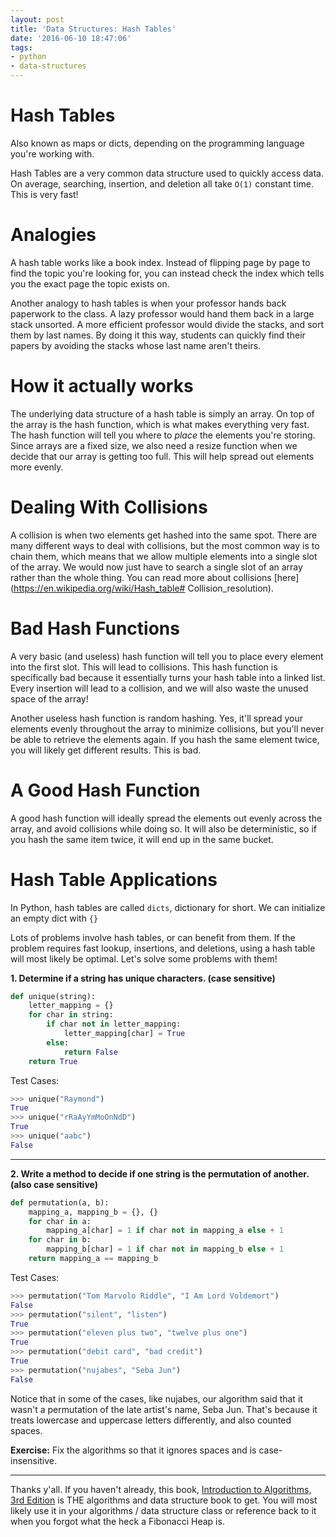 ```yaml
---
layout: post
title: 'Data Structures: Hash Tables'
date: '2016-06-10 18:47:06'
tags:
- python
- data-structures
---
```


# Hash Tables
Also known as maps or dicts, depending on the programming language you're working with.

Hash Tables are a very common data structure used to quickly access data. On average, searching, insertion, and deletion all take `O(1)` constant time. This is very fast!

# Analogies
A hash table works like a book index. Instead of flipping page by page to find the topic you're looking for, you can instead check the index which tells you the exact page the topic exists on.

Another analogy to hash tables is when your professor hands back paperwork to the class. A lazy professor would hand them back in a large stack unsorted. A more efficient professor would divide the stacks, and sort them by last names. By doing it this way, students can quickly find their papers by avoiding the stacks whose last name aren't theirs.

# How it actually works
The underlying data structure of a hash table is simply an array. On top of the array is the hash function, which is what makes everything very fast. The hash function will tell you where to *place* the elements you're storing. Since arrays are a fixed size, we also need a resize function when we decide that our array is getting too full. This will help spread out elements more evenly.

# Dealing With Collisions
A collision is when two elements get hashed into the same spot. There are many different ways to deal with collisions, but the most common way is to chain them, which means that we allow multiple elements into a single slot of the array. We would now just have to search a single slot of an array rather than the whole thing. You can read more about collisions [here](https://en.wikipedia.org/wiki/Hash_table# Collision_resolution).

# Bad Hash Functions
A very basic (and useless) hash function will tell you to place every element into the first slot. This will lead to collisions. This hash function is specifically bad because it essentially turns your hash table into a linked list. Every insertion will lead to a collision, and we will also waste the unused space of the array!

Another useless hash function is random hashing. Yes, it'll spread your elements evenly throughout the array to minimize collisions, but you'll never be able to retrieve the elements again. If you hash the same element twice, you will likely get different results. This is bad.

# A Good Hash Function
A good hash function will ideally spread the elements out evenly across the array, and avoid collisions while doing so. It will also be deterministic, so if you hash the same item twice, it will end up in the same bucket.

# Hash Table Applications
In Python, hash tables are called `dicts`, dictionary for short. We can initialize an empty dict with `{}`

Lots of problems involve hash tables, or can benefit from them. If the problem requires fast lookup, insertions, and deletions, using a hash table will most likely be optimal. Let's solve some problems with them!

**1. Determine if a string has unique characters. (case sensitive)**
```python
def unique(string):
    letter_mapping = {}
    for char in string:
        if char not in letter_mapping:
            letter_mapping[char] = True
        else:
            return False
    return True
```
Test Cases:
```python
>>> unique("Raymond")
True
>>> unique("rRaAyYmMoOnNdD")
True
>>> unique("aabc")
False

```
---
**2. Write a method to decide if one string is the permutation of another. (also case sensitive)**
```python
def permutation(a, b):
    mapping_a, mapping_b = {}, {}
    for char in a:
        mapping_a[char] = 1 if char not in mapping_a else + 1
    for char in b:
        mapping_b[char] = 1 if char not in mapping_b else + 1
    return mapping_a == mapping_b
```

Test Cases:
```python
>>> permutation("Tom Marvolo Riddle", "I Am Lord Voldemort")
False
>>> permutation("silent", "listen")
True
>>> permutation("eleven plus two", "twelve plus one")
True
>>> permutation("debit card", "bad credit")
True
>>> permutation("nujabes", "Seba Jun")
False
```

Notice that in some of the cases, like nujabes, our algorithm said that it wasn't a permutation of the late artist's name, Seba Jun. That's because it treats lowercase and uppercase letters differently, and also counted spaces.

**Exercise:** Fix the algorithms so that it ignores spaces and is case-insensitive.

---

Thanks y'all. If you haven't already, this book, [Introduction to Algorithms, 3rd Edition](https://www.amazon.com/gp/product/0262033844/ref=as_li_tl?ie=UTF8&camp=1789&creative=9325&creativeASIN=0262033844&linkCode=as2&tag=raymondtaught-20&linkId=652d94806b687ba3079503b820cbc461) is THE algorithms and data structure book to get. You will most likely use it in your algorithms / data structure class or reference back to it when you forgot what the heck a Fibonacci Heap is.

